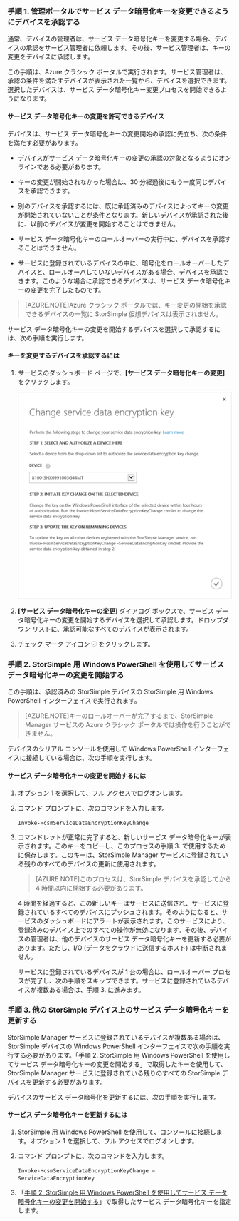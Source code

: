 <!--author=SharS last changed: 12/01/15-->

### 手順 1. 管理ポータルでサービス データ暗号化キーを変更できるようにデバイスを承認する

通常、デバイスの管理者は、サービス データ暗号化キーを変更する場合、デバイスの承認をサービス管理者に依頼します。その後、サービス管理者は、キーの変更をデバイスに承認します。

この手順は、Azure クラシック ポータルで実行されます。サービス管理者は、承認の条件を満たすデバイスが表示された一覧から、デバイスを選択できます。選択したデバイスは、サービス データ暗号化キー変更プロセスを開始できるようになります。

#### サービス データ暗号化キーの変更を許可できるデバイス

デバイスは、サービス データ暗号化キーの変更開始の承認に先立ち、次の条件を満たす必要があります。

- デバイスがサービス データ暗号化キーの変更の承認の対象となるようにオンラインである必要があります。

- キーの変更が開始されなかった場合は、30 分経過後にもう一度同じデバイスを承認できます。

- 別のデバイスを承認するには、既に承認済みのデバイスによってキーの変更が開始されていないことが条件となります。新しいデバイスが承認された後に、以前のデバイスが変更を開始することはできません。

- サービス データ暗号化キーのロールオーバーの実行中に、デバイスを承認することはできません。

- サービスに登録されているデバイスの中に、暗号化をロールオーバーしたデバイスと、ロールオーバしていないデバイスがある場合、デバイスを承認できます。このような場合に承認できるデバイスは、サービス データ暗号化キーの変更を完了したものです。

> [AZURE.NOTE]Azure クラシック ポータルでは、キー変更の開始を承認できるデバイスの一覧に StorSimple 仮想デバイスは表示されません。

サービス データ暗号化キーの変更を開始するデバイスを選択して承認するには、次の手順を実行します。

#### キーを変更するデバイスを承認するには

1. サービスのダッシュボード ページで、**[サービス データ暗号化キーの変更]** をクリックします。

    ![サービス暗号化キーの変更](./media/storsimple-change-data-encryption-key/HCS_ChangeServiceDataEncryptionKey-include.png)

2. **[サービス データ暗号化キーの変更]** ダイアログ ボックスで、サービス データ暗号化キーの変更を開始するデバイスを選択して承認します。ドロップダウン リストに、承認可能なすべてのデバイスが表示されます。

3. チェック マーク アイコン ![チェック マーク アイコン](./media/storsimple-change-data-encryption-key/HCS_CheckIcon-include.png) をクリックします。

### 手順 2. StorSimple 用 Windows PowerShell を使用してサービス データ暗号化キーの変更を開始する

この手順は、承認済みの StorSimple デバイスの StorSimple 用 Windows PowerShell インターフェイスで実行されます。

> [AZURE.NOTE]キーのロールオーバーが完了するまで、StorSimple Manager サービスの Azure クラシック ポータルでは操作を行うことができません。

デバイスのシリアル コンソールを使用して Windows PowerShell インターフェイスに接続している場合は、次の手順を実行します。

#### サービス データ暗号化キーの変更を開始するには

1. オプション 1 を選択して、フル アクセスでログオンします。

2. コマンド プロンプトに、次のコマンドを入力します。

     `Invoke-HcsmServiceDataEncryptionKeyChange`

3. コマンドレットが正常に完了すると、新しいサービス データ暗号化キーが表示されます。このキーをコピーし、このプロセスの手順 3. で使用するために保存します。このキーは、StorSimple Manager サービスに登録されている残りのすべてのデバイスの更新に使用されます。

    > [AZURE.NOTE]このプロセスは、StorSimple デバイスを承認してから 4 時間以内に開始する必要があります。

   4 時間を経過すると、この新しいキーはサービスに送信され、サービスに登録されているすべてのデバイスにプッシュされます。そのようになると、サービスのダッシュボードにアラートが表示されます。このサービスにより、登録済みのデバイス上でのすべての操作が無効になります。その後、デバイスの管理者は、他のデバイスのサービス データ暗号化キーを更新する必要があります。ただし、I/O (データをクラウドに送信するホスト) は中断されません。

   サービスに登録されているデバイスが 1 台の場合は、ロールオーバー プロセスが完了し、次の手順をスキップできます。サービスに登録されているデバイスが複数ある場合は、手順 3. に進みます。

### 手順 3. 他の StorSimple デバイス上のサービス データ暗号化キーを更新する

StorSimple Manager サービスに登録されているデバイスが複数ある場合は、StorSimple デバイスの Windows PowerShell インターフェイスで次の手順を実行する必要があります。「手順 2. StorSimple 用 Windows PowerShell を使用してサービス データ暗号化キーの変更を開始する」で取得したキーを使用して、StorSimple Manager サービスに登録されている残りのすべての StorSimple デバイスを更新する必要があります。

デバイスのサービス データ暗号化を更新するには、次の手順を実行します。

#### サービス データ暗号化キーを更新するには

1. StorSimple 用 Windows PowerShell を使用して、コンソールに接続します。オプション 1 を選択して、フル アクセスでログオンします。

2. コマンド プロンプトに、次のコマンドを入力します。

    `Invoke-HcsmServiceDataEncryptionKeyChange – ServiceDataEncryptionKey`

3. 「[手順 2. StorSimple 用 Windows PowerShell を使用してサービス データ暗号化キーの変更を開始する](#to-initiate-the-service-data-encryption-key-change)」で取得したサービス データ暗号化キーを指定します。

<!---HONumber=AcomDC_1203_2015-->